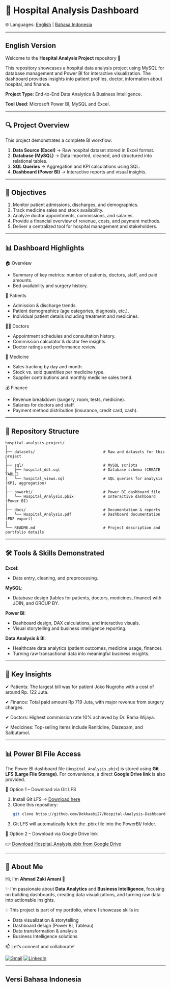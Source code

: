# 🏥 Hospital Analysis Dashboard 

🌐 Languages: [English](#english-version) | [Bahasa Indonesia](#versi-bahasa-indonesia)

---
## English Version

Welcome to the **Hospital Analysis Project** repository 🚀 

This repository showcases a hospital data analysis project using MySQL for database management and Power BI for interactive visualization. The dashboard provides insights into patient profiles, doctor, information about hospital, and finance.

**Project Type**: End-to-End Data Analytics & Business Intelligence. 

**Tool Used**: Microsoft Power BI, MySQL and Excel.

---
## 🔍 Project Overview

This project demonstrates a complete BI workflow:
1. **Data Source (Excel)** → Raw hospital dataset stored in Excel format.
2. **Database (MySQL)** → Data imported, cleaned, and structured into relational tables.
3. **SQL Queries** → Aggregation and KPI calculations using SQL.
4. **Dashboard (Power BI)** → Interactive reports and visual insights.

---
## 🎯 Objectives

1. Monitor patient admissions, discharges, and demographics.
2. Track medicine sales and stock availability.
3. Analyze doctor appointments, commissions, and salaries.
4. Provide a financial overview of revenue, costs, and payment methods.
5. Deliver a centralized tool for hospital management and stakeholders.

---
## 📊 Dashboard Highlights
🏠 Overview
- Summary of key metrics: number of patients, doctors, staff, and paid amounts.
- Bed availability and surgery history.

👤 Patients
- Admission & discharge trends.
- Patient demographics (age categories, diagnosis, etc.).
- Individual patient details including treatment and medicines.

👨‍⚕️ Doctors
- Appointment schedules and consultation history.
- Commission calculator & doctor fee insights.
- Doctor ratings and performance review.

💊 Medicine
- Sales tracking by day and month.
- Stock vs. sold quantities per medicine type.
- Supplier contributions and monthly medicine sales trend.

💰 Finance
- Revenue breakdown (surgery, room, tests, medicine).
- Salaries for doctors and staff.
- Payment method distribution (insurance, credit card, cash).

---
## 📂 Repository Structure
``` 
hospital-analysis-project/  
│  
├── datasets/                              # Raw and datasets for this project               
│  
├── sql/                                   # MySQL scripts  
│   ├── hospital_ddl.sql                   # Database schema (CREATE TABLE)  
│   └── hospital_views.sql                 # SQL queries for analysis (KPI, aggregation)  
│  
├── powerbi/                               # Power BI dashboard file  
│   └── Hospital_Analysis.pbix             # Interactive dashboard (Power BI)  
│  
├── docs/                                  # Documentation & reports  
│   └── Hospital_Analysis.pdf              # Dashboard documentation (PDF export)  
│  
└── README.md                              # Project description and portfolio details
``` 

---
## 🛠️ Tools & Skills Demonstrated

**Excel**: 
- Data entry, cleaning, and preprocessing. 

**MySQL**:
- Database design (tables for patients, doctors, medicines, finance) with JOIN, and GROUP BY.

**Power BI**:
- Dashboard design, DAX calculations, and interactive visuals.
- Visual storytelling and business intelligence reporting.
  
**Data Analysis & BI**:
- Healthcare data analytics (patient outcomes, medicine usage, finance).
- Turning raw transactional data into meaningful business insights.

---
## 📌 Key Insights

✔ Patients: The largest bill was for patient Joko Nugroho with a cost of around Rp. 122 Juta.

✔ Finance: Total paid amount Rp 719 Juta, with major revenue from surgery charges.

✔ Doctors: Highest commission rate 10% achieved by Dr. Rama Wijaya.

✔ Medicines: Top-selling items include Ranitidine, Diazepam, and Salbutamol.

---
## 📊 Power BI File Access

The Power BI dashboard file (`Hospital_Analysis.pbix`) is stored using **Git LFS (Large File Storage)**.  For convenience, a direct **Google Drive link** is also provided.

🔹 Option 1 – Download via Git LFS
1. Install Git LFS → [Download here](https://git-lfs.github.com)  
2. Clone this repository:
   ```bash
   git clone https://github.com/Dokkaebi27/Hospital-Analysis-Dashboard.git
3. Git LFS will automatically fetch the .pbix file into the PowerBI/ folder. 

🔹 Option 2 – Download via Google Drive link

👉 [Download Hospital_Analysis.pbix from Google Drive](https://drive.google.com/file/d/1uED4r9KjuLMJGw45AIEFYMSycc206wUP/view?usp=drive_link)

---
## 🙍 About Me  

Hi, I'm **Ahmad Zaki Amani** 👋  

✨ I'm passionate about **Data Analytics** and **Business Intelligence**, focusing on building dashboards, creating data visualizations, and turning raw data into actionable insights.  

💡 This project is part of my portfolio, where I showcase skills in:  
- Data visualization & storytelling  
- Dashboard design (Power BI, Tableau)  
- Data transformation & analysis  
- Business Intelligence solutions

📫 Let’s connect and collaborate!  

[![Gmail](https://img.shields.io/badge/Gmail-D14836?style=for-the-badge&logo=gmail&logoColor=white)](mailto:ahmadzaki27.az@gmail.com) 
[![LinkedIn](https://img.shields.io/badge/LinkedIn-0A66C2?style=for-the-badge&logo=linkedin&logoColor=white)](https://www.linkedin.com/in/ahmad-zaki-amani-ab091635b/)  

---

## Versi Bahasa Indonesia


